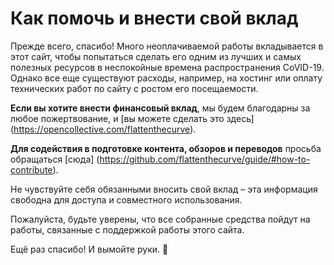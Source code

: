 # Как помочь и внести свой вклад

Прежде всего, спасибо! Много неоплачиваемой работы вкладывается в этот сайт, чтобы попытаться сделать его одним из лучших и самых полезных ресурсов в неспокойные времена распространения CoVID-19. Однако все еще существуют расходы, например, на хостинг или оплату технических работ по сайту с ростом его посещаемости.

**Если вы хотите внести финансовый вклад**, мы будем благодарны за любое пожертвование, и [вы можете сделать это здесь] (https://opencollective.com/flattenthecurve).

**Для содействия в подготовке контента, обзоров и переводов** просьба обращаться [сюда] (https://github.com/flattenthecurve/guide/#how-to-contribute).

Не чувствуйте себя обязанными вносить свой вклад – эта информация свободна для доступа и совместного использования.

Пожалуйста, будьте уверены, что все собранные средства пойдут на работы, связанные с поддержкой работы этого сайта.

Ещё раз спасибо! И вымойте руки. 🙂
